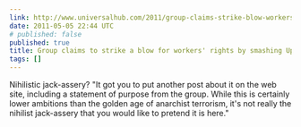 ```yaml
---
link: http://www.universalhub.com/2011/group-claims-strike-blow-workers-right-smashing-up
date: 2011-05-05 22:44 UTC
# published: false
published: true
title: Group claims to strike a blow for workers' rights by smashing Upper Crust windows
tags: []
---
```


Nihilistic  jack-assery? "It got you to put another post about it on the web site, including a statement of purpose from the group. While this is certainly lower ambitions than the golden age of anarchist terrorism, it's not really the nihilist jack-assery that you would like to pretend it is here."
